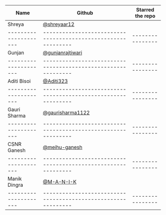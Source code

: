| Name                  | Github                                                        | Starred the repo |
| --------------------- | ------------------------------------------------------------- | ---------------- |
| Shreya                | [@shreyaar12](https://github.com/Shreyaar12)                  |                  |
| --------------------- | ------------------------------------------------------------- | ---------------- |
| Gunjan                | [@gunjanrajtiwari](https://github.com/gunjanrajtiwari)        |                  |
| --------------------- | ------------------------------------------------------------- | ---------------- |
| Aditi Bisoi           | [@Aditi323](https://github.com/Aditi323)                      |                  |
| --------------------- | ------------------------------------------------------------- | ---------------- |
| Gauri Sharma          | [@gaurisharma1122](https://github.com/gaurisharma1122)        |                  |
| --------------------- | ------------------------------------------------------------- | ---------------- |
| CSNR Ganesh           | [@meihu-ganesh](https://github.com/meihu-ganesh/)             |                  |
| --------------------- | ------------------------------------------------------------- | ---------------- |
| Manik Dingra          | [@M-A-N-I-K](https://github.com/M-A-N-I-K/)                   |                  |
| --------------------- | ------------------------------------------------------------- | ---------------- |
